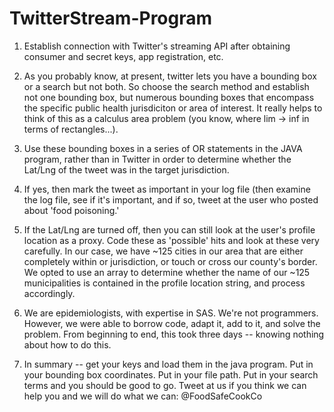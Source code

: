 # TwitterStream-Program

1. Establish connection with Twitter's streaming API after obtaining consumer and secret keys, app registration, etc.

2. As you probably know, at present, twitter lets you have a bounding box or a search but not both. So choose the search method and 
   establish not one bounding box, but numerous bounding boxes that encompass the specific public health jurisdiciton or area of interest. 
   It really helps to think of this as a calculus area problem (you know, where lim -> inf in terms of rectangles...). 
   
3. Use these bounding boxes in a series of OR statements in the JAVA program, rather than in Twitter in order to determine
   whether the Lat/Lng of the tweet was in the target jurisdiction. 
   
4. If yes, then mark the tweet as important in your log file (then examine the log file, see if it's important, and if so, tweet at the user
   who posted about 'food poisoning.'
   
5. If the Lat/Lng are turned off, then you can still look at the user's profile location as a proxy. Code these as 'possible' hits and
   look at these very carefully. In our case, we have ~125 cities in our area that are either completely within or jurisdiction, 
   or touch or cross our county's border. We opted to use an array to determine whether the name of our ~125 municipalities is contained 
   in the profile location string, and process accordingly.
   
6. We are epidemiologists, with expertise in SAS. We're not programmers. However, we were able to borrow code, adapt it, add to it, 
   and solve the problem. From beginning to end, this took three days -- knowing nothing about how to do this. 
  
7. In summary -- get your keys and load them in the java program. Put in your bounding box coordinates. Put in your file path. Put in 
   your search terms and you should be good to go. Tweet at us if you think we can help you and we will do what we can: @FoodSafeCookCo
   
